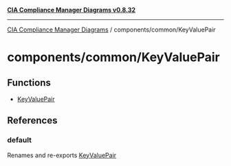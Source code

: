 [**CIA Compliance Manager Diagrams v0.8.32**](../../../README.md)

***

[CIA Compliance Manager Diagrams](../../../modules.md) / components/common/KeyValuePair

# components/common/KeyValuePair

## Functions

- [KeyValuePair](functions/KeyValuePair.md)

## References

### default

Renames and re-exports [KeyValuePair](functions/KeyValuePair.md)
